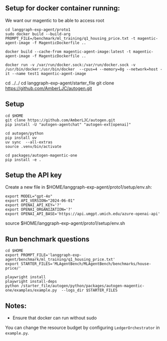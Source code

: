 ## Setup for docker container running:
We want our magentic to be able to access root
```
cd langgraph-exp-agent/proto1
sudo docker build --build-arg PROMPT_FILE=/benchmark/ml_training/q1_housing_price.txt -t magentic-agent-image -f MagenticDockerfile ..

docker build --cache-from magentic-agent-image:latest -t magentic-agent-image -f MagenticDockerfile .. 

docker run -v /var/run/docker.sock:/var/run/docker.sock -v /usr/bin/docker:/usr/bin/docker  --cpus=4 --memory=8g --network=host -it --name test1 magentic-agent-image

```
cd ../../
cd langgraph-exp-agent/starter_file
git clone https://github.com/AmberLJC/autogen.git

## Setup
```
cd $HOME
git clone https://github.com/AmberLJC/autogen.git
pip install -U "autogen-agentchat" "autogen-ext[openai]"

cd autogen/python
pip install uv
uv sync  --all-extras
source .venv/bin/activate

cd packages/autogen-magentic-one
pip install -e .
```
## Setup the API key
Create a new file in $HOME/langgraph-exp-agent/proto1/setup/env.sh:
```
export MODEL="gpt-4o"
export API_VERSION="2024-06-01"
export OPENAI_API_KEY='?'
export OPENAI_ORGANIZATION='?'
export OPENAI_API_BASE='https://api.umgpt.umich.edu/azure-openai-api'
```

source $HOME/langgraph-exp-agent/proto1/setup/env.sh

## Run benchmark questions
```
cd $HOME
export PROMPT_FILE='langgraph-exp-agent/benchmark/ml_training/q1_housing_price.txt'
export STARTER_FILES='MLAgentBench/MLAgentBench/benchmarks/house-price/'

playwright install
playwright install-deps
python /starter_file/autogen/python/packages/autogen-magentic-one/examples/example.py  --logs_dir $STARTER_FILES

```
## Notes:
- Ensure that docker can run without sudo

You can change the resource budget by configuring `LedgerOrchestrator` in `example.py`.


